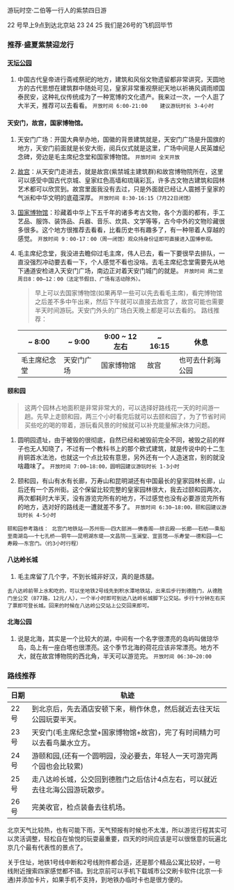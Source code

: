 游玩时空·二伯等一行人的紫禁四日游

22 号早上9点到达北京站
23
24
25
我们是26号的飞机回毕节


###  推荐·盛夏紫禁迎龙行

#### [天坛公园](http://www.tiantanpark.com/)
1. 中国古代皇帝进行斋戒祭祀的地方，建筑和风俗文物遗留都非常讲究，天圆地方的古代思想在建筑群中随处可见，皇家非常重视祭祀天地以祈祷风调雨顺国泰民安，这种礼仪传统成为了一种宽博的文化遗产。我来过一次，一个人逛了大半天，推荐可以去看看。
    `开放时间 6:00-21:00    建议游玩时长 3-4小时`

#### 天安门，故宫，国家博物馆。
1. 天安门广场：开国大典举办地，国徽的背景建筑就是，天安门广场是升国旗的地方，天安门前面就是长安大街，阅兵仪式就是这里，广场中间是人民英雄纪念碑，旁边是毛主席纪念堂和国家博物馆。
    `开放时间 全天开放`

2. [故宫](https://gugong.ktmtech.cn/)：从天安门走进去，就是故宫(紫禁城主建筑群)和故宫博物院所在，这里可以感受中国古代京城、皇家红色高墙和琉璃彩瓦，许多古文物古建筑和园林艺术都可以欣赏到。故宫里面我没有去过，只是外面就已经让人震撼于皇家的气派和中华文明的底蕴深厚。
    `开放时间 8:30-16:15（7月22日闭馆）`

3. [国家博物馆](http://www.chnmuseum.cn/cg/)：珍藏着中华上下五千年的诸多考古文物，各个方面的都有，手工艺品、服饰、装饰品、兵器、音乐、炊具、文学等等，古今中外的文物珍藏很多很多。这个地方很推荐去看看，比看历史书有趣多了，有一种带着人穿越的感觉。
    `开放时间 9：00-17：00（周一闭馆）观众持身份证即可直接进入国博参观。`

1. 毛主席纪念堂，我没进去瞻仰过毛主席，伟人已去，看一下要很早去排队，一直没强烈冲动要去看一下，个人感觉不看也没啥。去毛主席纪念堂需要先从地下通道安检进入天安门广场，南边正对着天安门城门的就是。
    `开放时间 周二至周日8：00—12：00（法定节假日、广场有活动除外）。`

    > 早上可以去国家博物馆(如果再早一些可以先去看毛主席)，看完博物馆之后差不多中午出来，然后下午就可以直接去故宫了，故宫可能也需要半天时间游玩。天安门外头的广场白天晚上都是可以去看的。 路线推荐：
    
    ~ 8:00 |  ~ 9:00 | 9:00 ~ 12左右 | ~ 16:15 | 休息
    ------ | ------ | ------ | ----- | ------
    毛主席纪念堂 | 天安门广场 | 国家博物馆 | 故宫 | 也可去什刹海公园


#### 颐和园
> 这两个园林占地面积是非常非常大的，可以选择好路线花一天的时间游一趟。先早上走颐和园，两三个小时看完后就可以去颐和园了，为了节省时间买些吃的喝的带着，游玩看风景的时候就可以补充能量解决体力问题。

1. 圆明园遗址，由于被毁的很彻底，自然已经和被毁前完全不同，被毁之前的样子也无人知晓了，不过有一个教科书上的那个欧式建筑，就是传说中的十二生肖铜首水法池，也就这一个点比较有意思，另外还有一个人造迷宫，别的就没啥趣味了。
`开放时间 7:00—18:00，圆明园建议游玩时长 1-3小时`

2. 颐和园，有山有水有长廊，万寿山和昆明湖还有中国最长的皇家园林长廊，山后还有一个苏州街。这个保留比较完整的皇家园林很大，我去过颐和园两次，两次都耗时大半天，没有游览完所有的地方，不过感觉也没有必要游览完所有的地方，选对好的路线走一遭就差不多了。
`开放时间 6:30—18:00，颐和园建议游玩时长 4-5小时`

`颐和园参考路线： 北宫门地铁站——苏州街——四大部洲——佛香阁——排云殿——长廊——石舫——乘船至南湖岛——十七孔桥——铜牛——昆明湖东堤——文昌院——玉澜堂、宜芸馆——乐寿堂——德和园——仁寿殿——东宫门。（约3小时行程）`

#### 八达岭长城
1. 毛主席留了几个字，不到长城非好汉，真的是炼腿。

 `去八达岭前带上水和吃的，可以坐地铁2号线先到积水潭地铁站，出来后步行到德胜门，从德胜门坐公交（877路，12元/人），一个半小时即可到达八达岭长城脚下公交站。步行十分钟左右买了票即可登长城。回来的时候在八达岭公交站上公交回来即可。`
 
#### 北海公园
1. 说是北海，其实是一个比较大的湖，中间有一个名字很漂亮的岛屿叫做琼华岛，岛上有一座白塔也很漂亮。这个季节北海的荷花应该非常漂亮。地方不大，就在故宫博物院的西北角，半天可以游览完。
 `开放时间 06:30~20:00`
 

### 路线推荐
日期 | 轨迹 
---- | ---- 
22号 | 到北京后，先去酒店安顿下来，稍作休息，然后就近去往天坛公园玩耍半天。
23号 | 天安门(毛主席纪念堂+国家博物馆+故宫)，完了有时间精力可以去看鸟巢水立方。
24号 | 游颐和园,(还有一个圆明园，没必要去，年轻人一天可游完两个园也会比较累)
25号 | 走八达岭长城，公交回到德胜门之后估计4点左右，可以就近去往北海公园游玩散步。
26号 | 完美收官，检点装备去往机场。

北京天气比较热，也有可能下雨，天气预报有时候也不太准，所以游览行程其实可以灵活调整，轻松自在愉悦的玩耍最重要，四天的时间应该是可以很惬意的玩遍北京几个最有代表性的景点了。

关于住址，地铁1号线中断和2号线附件都合适，还是那个精品公寓比较好，一号线附近搜索四家感觉都不错。到北京前可以手机下载城市公交刷卡软件(北京一卡通)并添加卡片，如果手机不支持，到地铁办临时卡也是很方便的。



















